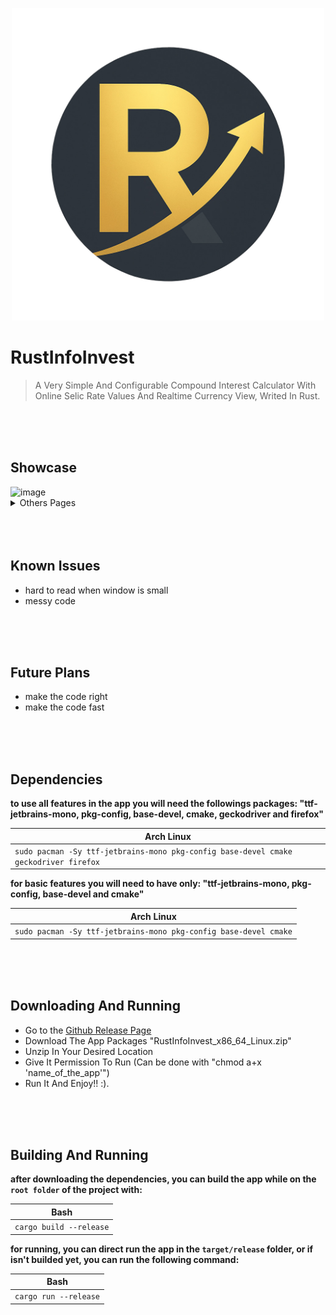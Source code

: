 
<p align="center">
  <img width="500" alt="RustInfoInvest Logo" src="assets/icon/RustInfoInvest_LOGO_WITHOUT_BG.png">
</p>

# RustInfoInvest
> A Very Simple And Configurable Compound Interest Calculator With Online Selic Rate Values And Realtime Currency View, Writed In Rust. 

<br/>
<br/>
<br/>

## **Showcase**
<img width="1920" height="1080" alt="image" src="https://github.com/user-attachments/assets/40825d0d-c4be-461c-8f21-4e5168540b8c" />
<details> <summary>Others Pages</summary>

- Realtime Currency Page
<img width="1920" height="1080" alt="image" src="https://github.com/user-attachments/assets/cdc837dc-6566-4ad2-a81c-cc36c9c4bf3e" />

- Investment Wallet Page
<img width="1920" height="1080" alt="image" src="https://github.com/user-attachments/assets/426737c6-ef7a-45d8-a563-4b040589b169" />

- Selic Historic Page
<img width="1920" height="1080" alt="image" src="https://github.com/user-attachments/assets/e271d895-0ac6-41a2-8720-feb6eca3634f" />
</details>

<br/>
<br/>
<br/>

## **Known Issues**
- hard to read when window is small
- messy code

<br/>
<br/>
<br/>

## **Future Plans**
- make the code right
- make the code fast

<br/>
<br/>
<br/>

## **Dependencies**
**to use all features in the app you will need the followings packages: "ttf-jetbrains-mono, pkg-config, base-devel, cmake, geckodriver and firefox"**
  
| Arch Linux |
| --- |
| `sudo pacman -Sy ttf-jetbrains-mono pkg-config base-devel cmake geckodriver firefox` |

**for basic features you will need to have only: "ttf-jetbrains-mono, pkg-config, base-devel and cmake"**
  
| Arch Linux |
| --- |
| `sudo pacman -Sy ttf-jetbrains-mono pkg-config base-devel cmake` |

<br/>
<br/>
<br/>

## **Downloading And Running**
- Go to the [Github Release Page](https://github.com/HaruNashii/RustInfoInvest/releases)
- Download The App Packages "RustInfoInvest_x86_64_Linux.zip"
- Unzip In Your Desired Location
- Give It Permission To Run (Can be done with "chmod a+x 'name_of_the_app'")
- Run It And Enjoy!! :).

<br/>
<br/>
<br/>

## **Building And Running**
**after downloading the dependencies, you can build the app while on the ```root folder``` of the project with:**

| Bash |
| --- |
| `cargo build --release` |

**for running, you can direct run the app in the ```target/release``` folder, or if isn't builded yet, you can run the following command:**

| Bash |
| --- |
| `cargo run --release` |
